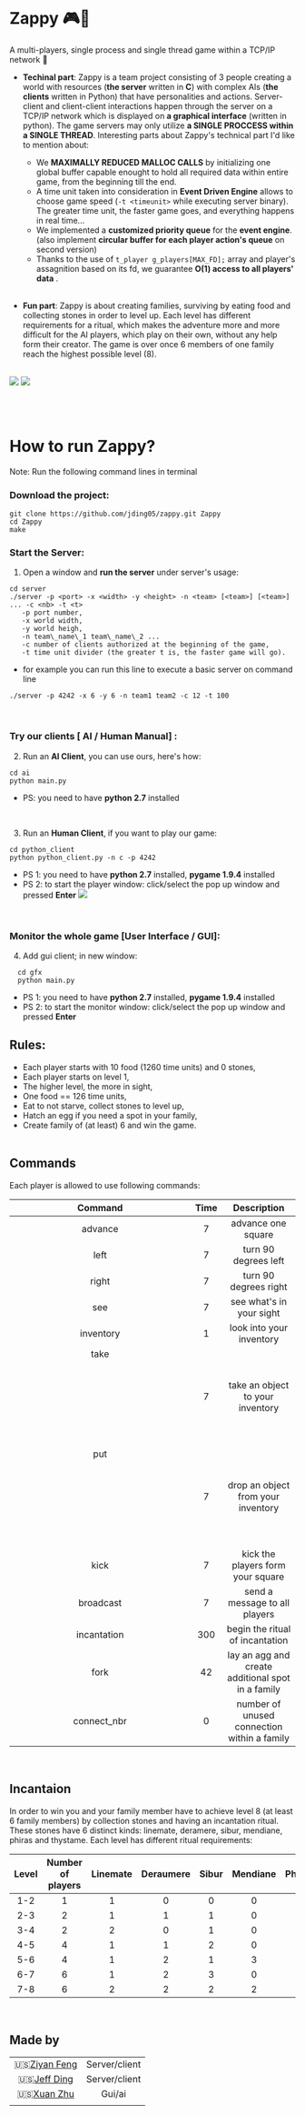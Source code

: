 # Zappy 🎮💫

A multi-players, single process and single thread game within a TCP/IP network 🤖
* **Techinal part**: Zappy is a team project consisting of 3 people creating a world with resources (**the server** written in **C**) with complex AIs (**the clients** written in Python) that have personalities and actions. Server-client and client-client interactions happen through the server on a TCP/IP network which is displayed on **a graphical interface** (written in python). The game servers may only utilize **a SINGLE PROCCESS within a SINGLE THREAD**. Interesting parts about Zappy's technical part I'd like to mention about:
  
  
 
  * We **MAXIMALLY REDUCED MALLOC CALLS** by initializing one global buffer capable enought to hold all required data within entire game, from the beginning till the end.
  * A time unit taken into consideration in **Event Driven Engine** allows to choose game speed (`-t <timeunit>` while executing server binary). The greater time unit, the faster game goes, and everything happens in real time...
  * We implemented a **customized priority queue** for the **event engine**. (also implement **circular buffer for each player action's queue** on second version)
  * Thanks to the use of `t_player g_players[MAX_FD];` array and player's assagnition based on its fd, we guarantee **O(1) access to all players' data** .

  </br>
* **Fun part**: Zappy is about creating families, surviving by eating food and collecting stones in order to level up. Each level has different requirements for a ritual, which makes the adventure more and more difficult for the AI players, which play on their own, without any help form their creator. The game is over once 6 members of one family reach the highest possible level (8). 
</br></br>

![](assets/Zappy.png)
![](assets/Zappy.gif)

</br></br>

# How to run Zappy?
Note: Run the following command lines in terminal
### Download the project:
```
git clone https://github.com/jding05/zappy.git Zappy
cd Zappy
make
```
### Start the Server: 
1. Open a window and **run the server** under server's usage:
```
cd server
./server -p <port> -x <width> -y <height> -n <team> [<team>] [<team>] ... -c <nb> -t <t>
   -p port number,
   -x world width,
   -y world heigh,
   -n team\_name\_1 team\_name\_2 ...
   -c number of clients authorized at the beginning of the game,
   -t time unit divider (the greater t is, the faster game will go).
```
* for example you can run this line to execute a basic server on command line
```
./server -p 4242 -x 6 -y 6 -n team1 team2 -c 12 -t 100
```
</br>

### Try our clients [ AI / Human Manual] :
2. Run an **AI Client**, you can use ours, here's how:
```
cd ai
python main.py
```
* PS: you need to have **python 2.7** installed
</br>

3. Run an **Human Client**, if you want to play our game:
```
cd python_client
python python_client.py -n c -p 4242

```
* PS 1: you need to have **python 2.7** installed, **pygame 1.9.4** installed
* PS 2: to start the player window: click/select the pop up window and pressed **Enter** 
![](assets/client_help.png)

</br>

### Monitor the whole game [User Interface / GUI]:
4. Add gui client; in new window:
```
  cd gfx
  python main.py
```
* PS 1: you need to have **python 2.7** installed, **pygame 1.9.4** installed
* PS 2: to start the monitor window: click/select the pop up window and pressed **Enter**

## Rules:
* Each player starts with 10 food (1260 time units) and 0 stones,
* Each player starts on level 1,
* The higher level, the more in sight,
* One food == 126 time units,
* Eat to not starve, collect stones to level up,
* Hatch an egg if you need a spot in your family,
* Create family of (at least) 6 and win the game.
</br></br>

## Commands

Each player is allowed to use following commands:

| Command | Time | Description |
|:-:|:-:|:-:|
| advance | 7 | advance one square |
| left | 7 | turn 90 degrees left |
| right | 7 | turn 90 degrees right |
| see | 7 | see what's in your sight |
| inventory | 1 | look into your inventory |
| take <object> | 7 | take an object to your inventory |
| put <object> | 7 | drop an object from your inventory |
| kick | 7 | kick the players form your square |
| broadcast <text> | 7 | send a message to all players |
| incantation | 300 | begin the ritual of incantation |
| fork | 42 | lay an agg and create additional spot in a family |
| connect_nbr | 0 | number of unused connection within a family |
 
 </br>
  
## Incantaion
In order to win you and your family member have to achieve level 8 (at least 6 family members) by collection stones and having an incantation ritual. These stones have 6 distinct kinds: linemate, deramere, sibur, mendiane, phiras and thystame.
Each level has different ritual requirements:

| Level | Number of players | Linemate | Deraumere | Sibur | Mendiane | Phiras | Thystame |
|:-:|:-:|:-:|:-:|:-:|:-:|:-:|:-:|
| 1-2 | 1 | 1 | 0 | 0 | 0 | 0 | 0 |
| 2-3 | 2 | 1 | 1 | 1 | 0 | 0 | 0 |
| 3-4 | 2 | 2 | 0 | 1 | 0 | 2 | 0 |
| 4-5 | 4 | 1 | 1 | 2 | 0 | 1 | 0 |
| 5-6 | 4 | 1 | 2 | 1 | 3 | 0 | 0 |
| 6-7 | 6 | 1 | 2 | 3 | 0 | 1 | 0 |
| 7-8 | 6 | 2 | 2 | 2 | 2 | 2 | 1 |

</br>

## Made by
| | |
|:-:|:-:|
|🇺🇸[Ziyan Feng](https://github.com/ziyanfeng) | Server/client |
|🇺🇸[Jeff Ding](https://github.com/jding05) | Server/client |
|🇺🇸[Xuan Zhu](https://github.com/xlz447) | Gui/ai |
| | |
</br>

